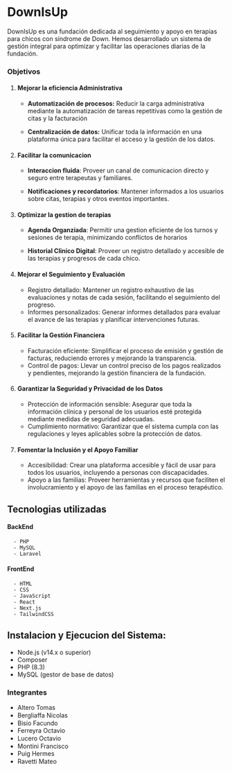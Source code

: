 # DownIsUp
DownIsUp es una fundación dedicada al seguimiento y apoyo en terapias para chicos con síndrome de Down. Hemos desarrollado un sistema de gestión integral para optimizar y facilitar las operaciones diarias de la fundación.



### Objetivos

1. #### Mejorar la eficiencia Administrativa
    - **Automatización de procesos:** Reducir la carga administrativa mediante la automatización de tareas repetitivas como la gestión de citas y la facturación
    

    - **Centralización de datos:** Unificar toda la información en una plataforma única para facilitar el acceso y la gestión de los datos.    

2. #### Facilitar la comunicacion
    - **Interaccion fluida**: Proveer un canal de comunicacion directo y seguro entre terapeutas y familiares.


    - **Notificaciones y recordatorios**: Mantener informados a los usuarios sobre citas, terapias y otros eventos importantes.

3. #### Optimizar la gestion de terapias 
    - **Agenda Organziada**: Permitir una gestion eficiente de los turnos y sesiones de terapia, minimizando conflictos de horarios

    - **Historial Clinico Digital**: Proveer un registro detallado y accesible de las terapias y progresos de cada chico.

4. #### Mejorar el Seguimiento y Evaluación
    - Registro detallado: Mantener un registro exhaustivo de las evaluaciones y notas de cada sesión, facilitando el seguimiento del progreso.
    - Informes personalizados: Generar informes detallados para evaluar el avance de las terapias y planificar intervenciones futuras.

5. #### Facilitar la Gestión Financiera
    - Facturación eficiente: Simplificar el proceso de emisión y gestión de facturas, reduciendo errores y mejorando la transparencia.
    - Control de pagos: Llevar un control preciso de los pagos realizados y pendientes, mejorando la gestión financiera de la fundación.

6. #### Garantizar la Seguridad y Privacidad de los Datos
    - Protección de información sensible: Asegurar que toda la información clínica y personal de los usuarios esté protegida mediante medidas de seguridad adecuadas.
    - Cumplimiento normativo: Garantizar que el sistema cumpla con las regulaciones y leyes aplicables sobre la protección de datos.

7. #### Fomentar la Inclusión y el Apoyo Familiar
    - Accesibilidad: Crear una plataforma accesible y fácil de usar para todos los usuarios, incluyendo a personas con discapacidades.
    - Apoyo a las familias: Proveer herramientas y recursos que faciliten el involucramiento y el apoyo de las familias en el proceso terapéutico.


## Tecnologias utilizadas
#### BackEnd
      - PHP
      - MySQL
      - Laravel

#### FrontEnd
      - HTML
      - CSS
      - JavaScript
      - React
      - Next.js
      - TailwindCSS


## Instalacion y Ejecucion del Sistema:
  - Node.js (v14.x o superior)
  - Composer
  - PHP (8.3)
  - MySQL (gestor de base de datos)
  


### Integrantes 

- Altero Tomas <a href="#"><img align="center" src="https://raw.githubusercontent.com/rahuldkjain/github-profile-readme-generator/master/src/images/icons/Social/linked-in-alt.svg" height="15" width="30"/></a>
- Bergliaffa Nicolas <a href="#"><img align="center" src="https://raw.githubusercontent.com/rahuldkjain/github-profile-readme-generator/master/src/images/icons/Social/linked-in-alt.svg" height="15" width="30"/></a>
- Bisio Facundo <a href="#"><img align="center" src="https://raw.githubusercontent.com/rahuldkjain/github-profile-readme-generator/master/src/images/icons/Social/linked-in-alt.svg"  height="15" width="30"/></a>
- Ferreyra Octavio <a href="#"><img align="center" src="https://raw.githubusercontent.com/rahuldkjain/github-profile-readme-generator/master/src/images/icons/Social/linked-in-alt.svg"  height="15" width="30"/></a>
- Lucero Octavio <a href="#"><img align="center" src="https://raw.githubusercontent.com/rahuldkjain/github-profile-readme-generator/master/src/images/icons/Social/linked-in-alt.svg"  height="15" width="30"/></a>
- Montini Francisco <a href="#"><img align="center" src="https://raw.githubusercontent.com/rahuldkjain/github-profile-readme-generator/master/src/images/icons/Social/linked-in-alt.svg"  height="15" width="30"/></a>
- Puig Hermes <a href="#"><img align="center" src="https://raw.githubusercontent.com/rahuldkjain/github-profile-readme-generator/master/src/images/icons/Social/linked-in-alt.svg"  height="15" width="30"/></a>
- Ravetti Mateo <a href="#"><img align="center" src="https://raw.githubusercontent.com/rahuldkjain/github-profile-readme-generator/master/src/images/icons/Social/linked-in-alt.svg"  height="15" width="30"/></a>

